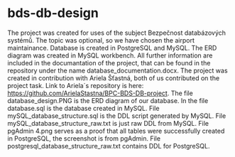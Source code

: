 # bds-db-design
The project was created for uses of the subject Bezpečnost databázových systémů. The topic was optional, so we have chosen the airport maintainance. Database is created in PostgreSQL and MySQL. The ERD diagram was created in MySQL workbench. All further information are included in the documantation of the project, that can be found in the repository under the name database_documentation.docx. The project was created in contribution with Ariela Šťastná, both of us contributed on the project task. Link to Ariela´s repository is here: https://github.com/ArielaStastna/BPC-BDS-DB-project. The file database_design.PNG is the ERD diagram of our database. In the file database.sql is the database created in MySQL. File mySQL_database_structure.sql is the DDL script generated by MySQL. File mySQL_database_structure_raw.txt is just raw DDL from MySQL. File pgAdmin 4.png serves as a proof that all tables were successfully created in PostgreSQL, the screenshot is from pgAdmin. File postgresql_database_structure_raw.txt contains DDL for PostgreSQL.
